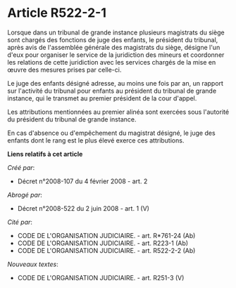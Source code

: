 # Article R522-2-1

Lorsque dans un tribunal de grande instance plusieurs magistrats du siège sont chargés des fonctions de juge des enfants, le
président du tribunal, après avis de l'assemblée générale des magistrats du siège, désigne l'un d'eux pour organiser le
service de la juridiction des mineurs et coordonner les relations de cette juridiction avec les services chargés de la mise
en œuvre des mesures prises par celle-ci. 

Le juge des enfants désigné adresse, au moins une fois par an, un rapport sur l'activité du tribunal pour enfants au
président du tribunal de grande instance, qui le transmet au premier président de la cour d'appel. 

Les attributions mentionnées au premier alinéa sont exercées sous l'autorité du président du tribunal de grande instance. 

En cas d'absence ou d'empêchement du magistrat désigné, le juge des enfants dont le rang est le plus élevé exerce ces
attributions.

**Liens relatifs à cet article**

_Créé par_:

  - Décret n°2008-107 du 4 février 2008 - art. 2

_Abrogé par_:

  - Décret n°2008-522 du 2 juin 2008 - art. 1 (V)

_Cité par_:

  - CODE DE L'ORGANISATION JUDICIAIRE. - art. R*761-24 (Ab)
  - CODE DE L'ORGANISATION JUDICIAIRE. - art. R223-1 (Ab)
  - CODE DE L'ORGANISATION JUDICIAIRE. - art. R522-2-2 (Ab)

_Nouveaux textes_:

  - CODE DE L'ORGANISATION JUDICIAIRE. - art. R251-3 (V)
